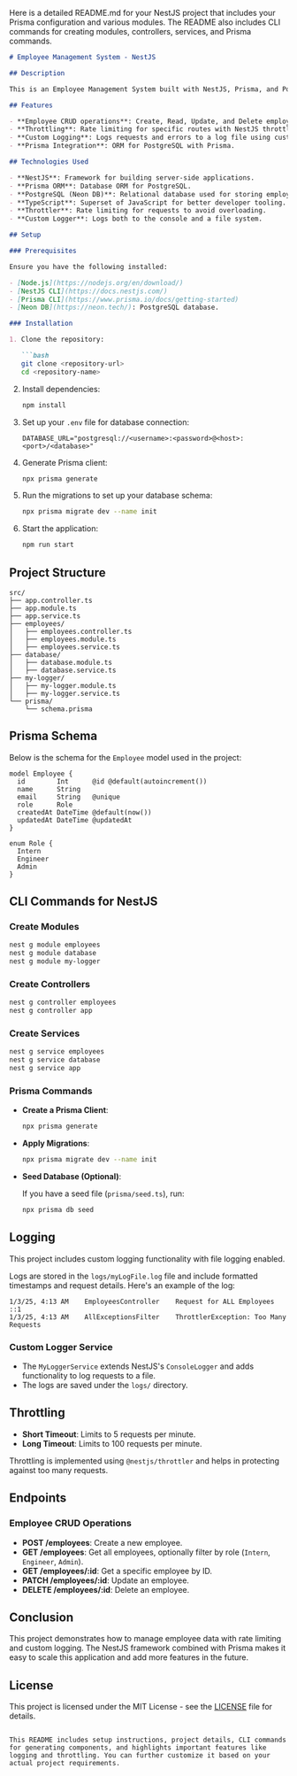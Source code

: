 Here is a detailed README.md for your NestJS project that includes your Prisma configuration and various modules. The README also includes CLI commands for creating modules, controllers, services, and Prisma commands.

```markdown
# Employee Management System - NestJS

## Description

This is an Employee Management System built with NestJS, Prisma, and PostgreSQL. The application is designed to manage employee data with features such as creating, updating, fetching, and deleting employees. It integrates Prisma ORM with PostgreSQL (via Neon DB), throttling using NestJS throttler, and custom logging with a file system to capture logs.

## Features

- **Employee CRUD operations**: Create, Read, Update, and Delete employees.
- **Throttling**: Rate limiting for specific routes with NestJS throttler.
- **Custom Logging**: Logs requests and errors to a log file using custom logger service.
- **Prisma Integration**: ORM for PostgreSQL with Prisma.

## Technologies Used

- **NestJS**: Framework for building server-side applications.
- **Prisma ORM**: Database ORM for PostgreSQL.
- **PostgreSQL (Neon DB)**: Relational database used for storing employee data.
- **TypeScript**: Superset of JavaScript for better developer tooling.
- **Throttler**: Rate limiting for requests to avoid overloading.
- **Custom Logger**: Logs both to the console and a file system.

## Setup

### Prerequisites

Ensure you have the following installed:

- [Node.js](https://nodejs.org/en/download/)
- [NestJS CLI](https://docs.nestjs.com/)
- [Prisma CLI](https://www.prisma.io/docs/getting-started)
- [Neon DB](https://neon.tech/): PostgreSQL database.

### Installation

1. Clone the repository:

   ```bash
   git clone <repository-url>
   cd <repository-name>
   ```

2. Install dependencies:

   ```bash
   npm install
   ```

3. Set up your `.env` file for database connection:

   ```env
   DATABASE_URL="postgresql://<username>:<password>@<host>:<port>/<database>"
   ```

4. Generate Prisma client:

   ```bash
   npx prisma generate
   ```

5. Run the migrations to set up your database schema:

   ```bash
   npx prisma migrate dev --name init
   ```

6. Start the application:

   ```bash
   npm run start
   ```

## Project Structure

```
src/
├── app.controller.ts
├── app.module.ts
├── app.service.ts
├── employees/
│   ├── employees.controller.ts
│   ├── employees.module.ts
│   ├── employees.service.ts
├── database/
│   ├── database.module.ts
│   ├── database.service.ts
├── my-logger/
│   ├── my-logger.module.ts
│   ├── my-logger.service.ts
└── prisma/
    └── schema.prisma
```

## Prisma Schema

Below is the schema for the `Employee` model used in the project:

```prisma
model Employee {
  id        Int      @id @default(autoincrement())
  name      String
  email     String   @unique
  role      Role
  createdAt DateTime @default(now())
  updatedAt DateTime @updatedAt
}

enum Role {
  Intern
  Engineer
  Admin
}
```

## CLI Commands for NestJS

### Create Modules

```bash
nest g module employees
nest g module database
nest g module my-logger
```

### Create Controllers

```bash
nest g controller employees
nest g controller app
```

### Create Services

```bash
nest g service employees
nest g service database
nest g service app
```

### Prisma Commands

- **Create a Prisma Client**:
  
  ```bash
  npx prisma generate
  ```

- **Apply Migrations**:

  ```bash
  npx prisma migrate dev --name init
  ```

- **Seed Database (Optional)**:

  If you have a seed file (`prisma/seed.ts`), run:

  ```bash
  npx prisma db seed
  ```

## Logging

This project includes custom logging functionality with file logging enabled.

Logs are stored in the `logs/myLogFile.log` file and include formatted timestamps and request details. Here's an example of the log:

```log
1/3/25, 4:13 AM    EmployeesController    Request for ALL Employees    ::1
1/3/25, 4:13 AM    AllExceptionsFilter    ThrottlerException: Too Many Requests
```

### Custom Logger Service

- The `MyLoggerService` extends NestJS's `ConsoleLogger` and adds functionality to log requests to a file.
- The logs are saved under the `logs/` directory.

## Throttling

- **Short Timeout**: Limits to 5 requests per minute.
- **Long Timeout**: Limits to 100 requests per minute.

Throttling is implemented using `@nestjs/throttler` and helps in protecting against too many requests.

## Endpoints

### Employee CRUD Operations

- **POST /employees**: Create a new employee.
- **GET /employees**: Get all employees, optionally filter by role (`Intern`, `Engineer`, `Admin`).
- **GET /employees/:id**: Get a specific employee by ID.
- **PATCH /employees/:id**: Update an employee.
- **DELETE /employees/:id**: Delete an employee.

## Conclusion

This project demonstrates how to manage employee data with rate limiting and custom logging. The NestJS framework combined with Prisma makes it easy to scale this application and add more features in the future.

## License

This project is licensed under the MIT License - see the [LICENSE](LICENSE) file for details.
```

This README includes setup instructions, project details, CLI commands for generating components, and highlights important features like logging and throttling. You can further customize it based on your actual project requirements.
